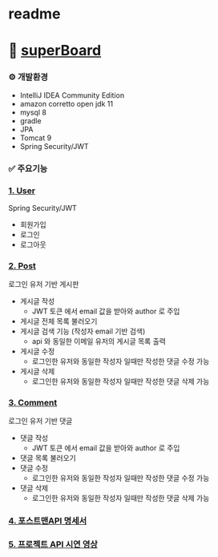 # readme

# 🚀 [superBoard](https://github.com/younssue/superBoard)

### ⚙️ 개발환경

- IntelliJ IDEA Community Edition
- amazon corretto open jdk 11
- mysql 8
- gradle
- JPA
- Tomcat 9
- Spring Security/JWT

### ✅ 주요기능

### [1. User](https://github.com/younssue/superBoard/tree/main/src/main/java/com/Super/Board/user)

Spring Security/JWT

- 회원가입
- 로그인
- 로그아웃

### [2. Post](https://github.com/younssue/superBoard/tree/main/src/main/java/com/Super/Board/post)

로그인 유저 기반 게시판

- 게시글 작성
    - JWT 토큰 에서 email 값을 받아와 author 로 주입
- 게시글 전체 목록 불러오기
- 게시글 검색 기능 (작성자 email 기반 검색)
    - api 와 동일한 이메일 유저의 게시글 목록 출력
- 게시글 수정
    - 로그인한 유저와 동일한 작성자 일때만 작성한 댓글 수정 가능
- 게시글 삭제
    - 로그인한 유저와 동일한 작성자 일때만 작성한 댓글 삭제 가능
    

### [3. Comment](https://github.com/younssue/superBoard/tree/main/src/main/java/com/Super/Board/comment)

로그인 유저 기반 댓글

- 댓글 작성
    - JWT 토큰 에서 email 값을 받아와 author 로 주입
- 댓글 목록 불러오기
- 댓글 수정
    - 로그인한 유저와 동일한 작성자 일때만 작성한 댓글 수정 가능
- 댓글 삭제
    - 로그인한 유저와 동일한 작성자 일때만 작성한 댓글 삭제 가능

### [4. 포스트맨API 명세서](https://documenter.getpostman.com/view/29522798/2s9YCBtUUK)


### [5. 프로젝트 API 시연 영상 ](https://youtu.be/qkseVBgtcYY?si=izoickDZej5uV2l2)
